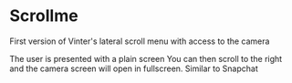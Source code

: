 # Scrollme
First version of Vinter's lateral scroll menu with access to the camera

The user is presented with a plain screen
You can then scroll to the right and the camera screen will open in fullscreen. Similar to Snapchat

